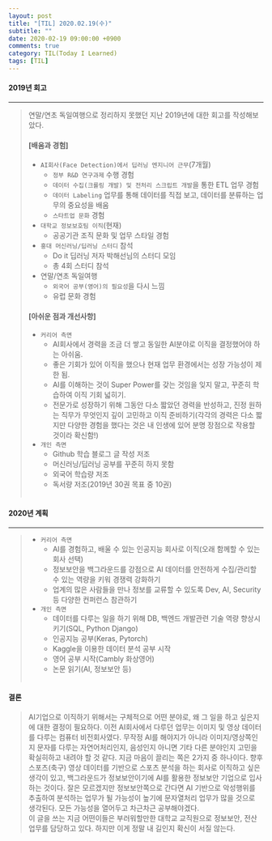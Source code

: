 ```yaml
---
layout: post
title: "[TIL] 2020.02.19(수)"
subtitle: ""
date: 2020-02-19 09:00:00 +0900
comments: true
category: TIL(Today I Learned)
tags: [TIL]
---
```


#### 2019년 회고
---
> 연말/연초 독일여행으로 정리하지 못했던 지난 2019년에 대한 회고를 작성해보았다. <br>
> #### [배움과 경험]
>  - `AI회사(Face Detection)에서 딥러닝 엔지니어 근무`(7개월)
>      - `정부 R&D 연구과제` 수행 경험
>      - `데이터 수집(크롤링 개발) 및 전처리 스크립트 개발`을 통한 ETL 업무 경험
>      - `데이터 Labeling` 업무를 통해 데이터를 직접 보고, 데이터를 분류하는 업무의 중요성을 배움
>      - `스타트업 문화` 경험
>  - `대학교 정보보호팀 이직`(현재)
>      - 공공기관 조직 문화 및 업무 스타일 경험
>  - `홍대 머신러닝/딥러닝 스터디` 참석
>      - Do it 딥러닝 저자 박해선님의 스터디 모임
>      - 총 4회 스터디 참석
>  - 연말/연초 독일여행
>      - `외국어 공부(영어)의 필요성`을 다시 느낌
>      - 유럽 문화 경험
>
> #### [아쉬운 점과 개선사항]
>  - `커리어 측면`
>      - AI회사에서 경력을 조금 더 쌓고 동일한 AI분야로 이직을 결정했어야 하는 아쉬움.
>      - 좋은 기회가 있어 이직을 했으나 현재 업무 환경에서는 성장 가능성이 제한 됨.
>      - AI를 이해하는 것이 Super Power를 갖는 것임을 잊지 말고, 꾸준히 학습하여 이직 기회 넓히기.
>      - 전문가로 성장하기 위해 그동안 다소 짧았던 경력을 반성하고, 진정 원하는 직무가 무엇인지 깊이 고민하고 이직 준비하기(각각의 경력은 다소 짧지만 다양한 경험을 했다는 것은 내 인생에 있어 분명 장점으로 작용할 것이라 확신함!)
>  - `개인 측면`
>      - Github 학습 블로그 글 작성 저조
>      - 머신러닝/딥러닝 공부를 꾸준히 하지 못함
>      - 외국어 학습량 저조
>      - 독서량 저조(2019년 30권 목표 중 10권)
<br><br>

#### 2020년 계획
---
>  - `커리어 측면`
>      - AI를 경험하고, 배울 수 있는 인공지능 회사로 이직(오래 함께할 수 있는 회사 선택)
>      - 정보보안을 백그라운드를 강점으로 AI 데이터를 안전하게 수집/관리할 수 있는 역량을 키워 경쟁력 강화하기
>      - 업계의 많은 사람들을 만나 정보를 교류할 수 있도록 Dev, AI, Security 등 다양한 컨퍼런스 참관하기
>  - `개인 측면`
>      - 데이터를 다루는 일을 하기 위해 DB, 백엔드 개발관련 기술 역량 향상시키기(SQL, Python Django)
>      - 인공지능 공부(Keras, Pytorch)
>      - Kaggle을 이용한 데이터 분석 공부 시작
>      - 영어 공부 시작(Cambly 화상영어)
>      - 논문 읽기(AI, 정보보안 등)
<br><br>

#### 결론
> AI기업으로 이직하기 위해서는 구체적으로 어떤 분야로, 왜 그 일을 하고 싶은지에 대한 결정이 필요하다. 이전 AI회사에서 다루던 업무는 이미지 및 영상 데이터를 다루는 컴퓨터 비전회사였다. 무작정 AI를 해야지가 아니라 이미지/영상쪽인지 문자를 다루는 자연어처리인지, 음성인지 아니면 기타 다른 분야인지 고민을 확실히하고 내려야 할 것 같다. 지금 마음이 끌리는 쪽은 2가지 중 하나이다. 향후 스포츠(축구) 영상 데이터를 기반으로 스포츠 분석을 하는 회사로 이직하고 싶은 생각이 있고, 백그라운드가 정보보안이기에 AI를 활용한 정보보안 기업으로 입사하는 것이다. 잘은 모르겠지만 정보보안쪽으로 간다면 AI 기반으로 악성행위를 추출하여 분석하는 업무가 될 가능성이 높기에 문자열처리 업무가 많을 것으로 생각된다. 모든 가능성을 열어두고 차근차근 공부해야겠다.<br>
> 이 글을 쓰는 지금 어떤이들은 부러워할만한 대학교 교직원으로 정보보안, 전산업무를 담당하고 있다. 하지만 이게 정말 내 길인지 확신이 서질 않는다.  